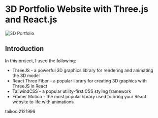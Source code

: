 # 3D Portfolio Website with Three.js and React.js
![3D Portfolio](https://user-images.githubusercontent.com/72439970/255319693-152eb367-a3cc-4111-a934-3fe9275cb071.png)

## Introduction
In this project, I used the following:
- ThreeJS - a powerful 3D graphics library for rendering and animating the 3D model
- React Three Fiber - a popular library for creating 3D graphics with ThreeJS in React
- TailwindCSS - a popular utility-first CSS styling framework
- Framer Motion - the most popular library used to bring your React website to life with animations

taikool2121996
